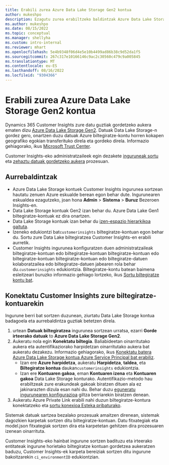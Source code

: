 ```yaml
---
title: Erabili zurea Azure Data Lake Storage Gen2 kontua
author: mukeshpo
description: Ezagutu zurea erabiltzeko baldintzak Azure Data Lake Storage kontua Customer Insights datuak gordetzeko.
ms.author: mukeshpo
ms.date: 08/15/2022
ms.topic: conceptual
ms.manager: shellyha
ms.custom: intro-internal
ms.reviewer: mhart
ms.openlocfilehash: 5e4b9348f06d4e5e10b4499ad86b38c9d52da1f5
ms.sourcegitcommit: 267c317e10166146c9ac2c30560c479c9a005845
ms.translationtype: MT
ms.contentlocale: eu-ES
ms.lasthandoff: 08/16/2022
ms.locfileid: "9304366"
---
```

# <a name="use-your-own-azure-data-lake-storage-gen2-account"></a>Erabili zurea Azure Data Lake Storage Gen2 kontua

Dynamics 365 Customer Insights zure datu guztiak gordetzeko aukera ematen dizu [Azure Data Lake Storage Gen2](/azure/storage/blobs/data-lake-storage-introduction). Datuak Data Lake Storage-n gordez gero, onartzen duzu datuak Azure biltegiratze-kontu horren kokapen geografiko egokian transferituko direla eta gordeko direla. Informazio gehiagorako, ikus [Microsoft Trust Center](https://www.microsoft.com/trust-center).

Customer Insights-eko administratzaileek egin dezakete [inguruneak sortu](create-environment.md) eta [zehaztu datuak gordetzeko aukera](create-environment.md#step-2-configure-data-storage) prozesuan.

## <a name="prerequisites"></a>Aurrebaldintzak

- Azure Data Lake Storage kontuek Customer Insights ingurunea sortzean hautatu zenuen Azure eskualde berean egon behar dute. Ingurunearen eskualdea ezagutzeko, joan hona **Admin** > **Sistema** > **Buruz** Bezeroen Insights-en.
- Data Lake Storage kontuak Gen2 izan behar du. Azure Data Lake Gen1 biltegiratze-kontuak ez dira onartzen.
- Data Lake Storage kontuak izan behar du [izen-espazio hierarkikoa gaituta](/azure/storage/blobs/data-lake-storage-namespace).
- Izeneko edukiontzi bat`customerinsights` biltegiratze-kontuan egon behar du. Sortu zure Data Lake biltegiratzea Customer Insights-en erabili aurretik.
- Customer Insights ingurunea konfiguratzen duen administratzaileak biltegiratze-kontuan edo biltegiratze-kontuan biltegiratze-kontuan edo biltegiratze-kontuan biltegiratze-kontuan edo biltegiratze-datuen kolaboratzailea edo biltegiratze-datuen jabearen rola behar du.`customerinsights` edukiontzia. Biltegiratze-kontu batean baimena esleitzeari buruzko informazio gehiago lortzeko, ikus [Sortu biltegiratze kontu bat](/azure/storage/common/storage-account-create?toc=%2Fazure%2Fstorage%2Fblobs%2Ftoc.json&tabs=azure-portal).

## <a name="connect-customer-insights-with-your-storage-account"></a>Konektatu Customer Insights zure biltegiratze-kontuarekin

Ingurune berri bat sortzen duzunean, ziurtatu Data Lake Storage kontua badagoela eta aurrebaldintza guztiak betetzen direla.

1. urtean **Datuak biltegiratzea** ingurunea sortzean urratsa, ezarri **Gorde irteerako datuak** to **Azure Data Lake Storage Gen2**.
1. Aukeratu nola egin **Konektatu biltegia**. Baliabideetan oinarritutako aukera eta autentifikaziorako harpidetzan oinarritutako aukera bat aukeratu dezakezu. Informazio gehiagorako, ikus [Konektatu batera Azure Data Lake Storage kontua Azure Service Principal bat erabiliz](connect-service-principal.md).
   - Izan ere **Azure harpidetza**, aukeratu **Harpidetza**, **taldea**, eta **Biltegiratze kontua** daukan`customerinsights` edukiontzia.
   - Izan ere **Kontuaren gakoa**, eman **Kontuaren izena** eta **Kontuaren gakoa** Data Lake Storage konturako. Autentifikazio-metodo hau erabiltzeak zure erakundeak gakoak biratzen dituen ala ez jakinarazten dizula esan nahi du. Behar duzu [eguneratu ingurunearen konfigurazioa](manage-environments.md#edit-an-existing-environment) giltza berriarekin biratzen denean.
1. Aukeratu Azure Private Link erabili nahi duzun biltegiratze-kontura konektatzeko eta [sortu konexioa Esteka pribaturako](security-overview.md#set-up-an-azure-private-link).

Sistemak datuak sartzea bezalako prozesuak amaitzen direnean, sistemak dagozkien karpetak sortzen ditu biltegiratze-kontuan. Datu fitxategiak eta model.json fitxategiak sortzen dira eta karpetetan gehitzen dira prozesuaren izenean oinarrituta.

Customer Insights-eko hainbat ingurune sortzen badituzu eta irteerako entitateak ingurune horietako biltegiratze kontuan gordetzea aukeratzen baduzu, Customer Insights-ek karpeta bereiziak sortzen ditu ingurune bakoitzarekin `ci_environmentID` edukiontzian.
